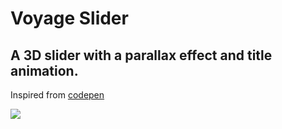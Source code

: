 # Voyage Slider
## A 3D slider with a parallax effect and title animation.
Inspired from <a href='https://codepen.io/dev_loop/full/MWKbJmO'> codepen <a/>

<img src='https://user-images.githubusercontent.com/23384886/213509569-45f9e4d3-b005-4c14-aaf5-e485cb6615a0.gif'></img>


